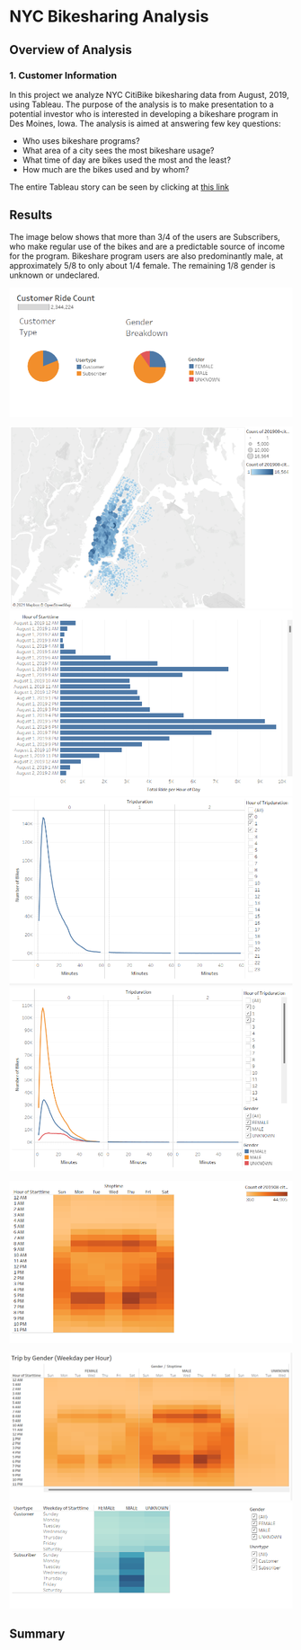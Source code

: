 # NYC Bikesharing Analysis

## Overview of Analysis

### 1. Customer Information
In this project we analyze NYC CitiBike bikesharing data from August, 2019, using Tableau. The purpose of the analysis is to make presentation to a potential investor who is interested in developing a bikeshare program in Des Moines, Iowa. The analysis is aimed at answering few key questions:

- Who uses bikeshare programs?
- What area of a city sees the most bikeshare usage?
- What time of day are bikes used the most and the least?
- How much are the bikes used and by whom?

The entire Tableau story can be seen by clicking at [this link](https://public.tableau.com/app/profile/dinesh.shetty/viz/NYC_Bike_Analysis_16372636521530/NYCityBikeAnalysis?publish=yes)
## Results

The image below shows that more than 3/4 of the users are Subscribers, who make regular use of the bikes and are a predictable source of income for the program. Bikeshare program users are also predominantly male, at approximately 5/8 to only about 1/4 female. The remaining 1/8 gender is unknown or undeclared.




![Figure1](/Images/customer_info.png)

![Figure1](/Images/ride_starting.png)
![Figure1](/Images/peak_hour.png)
![Figure1](/Images/tripduration_usage.png)
![Figure1](/Images/tripduration_gender.png)

![Figure1](/Images/heatmap_1.png)

![Figure1](/Images/heatmap_2.png)
![Figure1](/Images/usertrip_gender_weekdays.png)


## Summary
